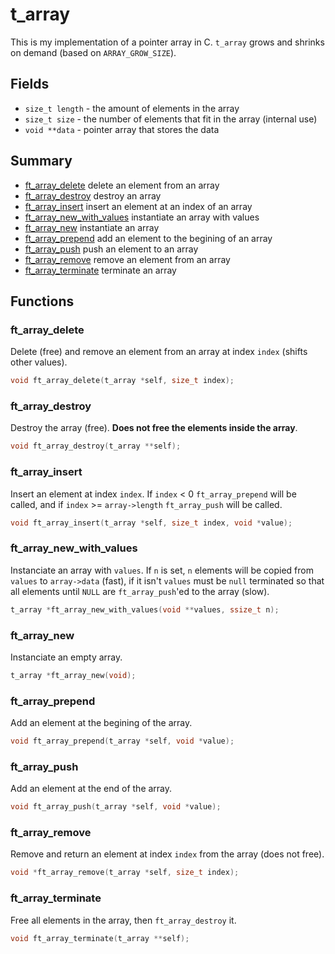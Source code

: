 # t_array

This is my implementation of a pointer array in C. `t_array` grows and shrinks
on demand (based on `ARRAY_GROW_SIZE`).

## Fields

- `size_t length` - the amount of elements in the array
- `size_t size` - the number of elements that fit in the array (internal use)
- `void **data` - pointer array that stores the data

## Summary

- [ft_array_delete](#ft_array_delete) delete an element from an array
- [ft_array_destroy](#ft_array_destroy) destroy an array
- [ft_array_insert](#ft_array_insert) insert an element at an index of an array
- [ft_array_new_with_values](#ft_array_new_with_values) instantiate an array with values
- [ft_array_new](#ft_array_new) instantiate an array
- [ft_array_prepend](#ft_array_prepend) add an element to the begining of an array
- [ft_array_push](#ft_array_push) push an element to an array
- [ft_array_remove](#ft_array_remove) remove an element from an array
- [ft_array_terminate](#ft_array_terminate) terminate an array


## Functions

### ft_array_delete

Delete (free) and remove an element from an array at index `index` (shifts other
values).

```c
void ft_array_delete(t_array *self, size_t index);
```

### ft_array_destroy

Destroy the array (free). **Does not free the elements inside the array**.

```c
void ft_array_destroy(t_array **self);
```

### ft_array_insert

Insert an element at index `index`. If `index` < 0 `ft_array_prepend` will be
called, and if `index` >= `array->length` `ft_array_push` will be called.

```c
void ft_array_insert(t_array *self, size_t index, void *value);
```

### ft_array_new_with_values

Instanciate an array with `values`. If `n` is set, `n` elements will be copied
from `values` to `array->data` (fast), if it isn't `values` must be `null`
terminated so that all elements until `NULL` are `ft_array_push`'ed to the
array (slow).

```c
t_array *ft_array_new_with_values(void **values, ssize_t n);
```

### ft_array_new

Instanciate an empty array.

```c
t_array *ft_array_new(void);
```

### ft_array_prepend

Add an element at the begining of the array.

```c
void ft_array_prepend(t_array *self, void *value);
```

### ft_array_push

Add an element at the end of the array.

```c
void ft_array_push(t_array *self, void *value);
```

### ft_array_remove

Remove and return an element at index `index` from the array (does not free).

```c
void *ft_array_remove(t_array *self, size_t index);
```

### ft_array_terminate

Free all elements in the array, then `ft_array_destroy` it.

```c
void ft_array_terminate(t_array **self);
```
